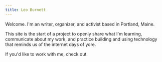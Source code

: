 ```yaml
---
title: Leo Burnett
---
```


Welcome. I'm an writer, organizer, and activist based in Portland, Maine.

This site is the start of a project to openly share what I'm learning, communicate about my work, and practice building and using technology that reminds us of the internet days of yore.

If you'd like to work with me, check out 